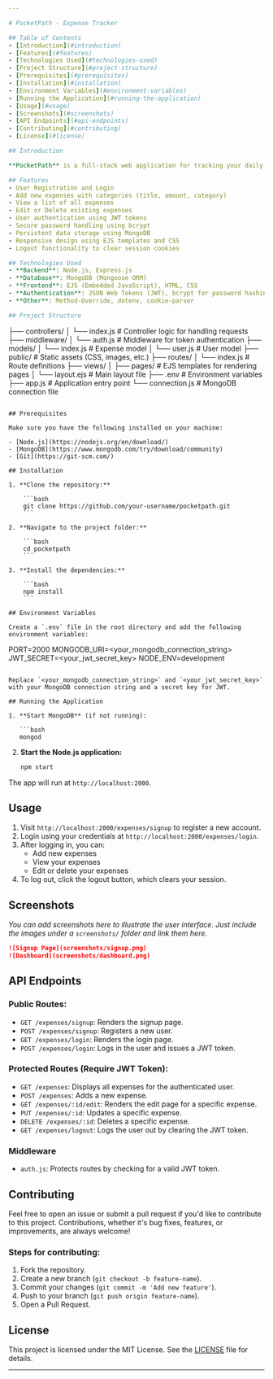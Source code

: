 ```yaml
---

# PocketPath - Expense Tracker

## Table of Contents
- [Introduction](#introduction)
- [Features](#features)
- [Technologies Used](#technologies-used)
- [Project Structure](#project-structure)
- [Prerequisites](#prerequisites)
- [Installation](#installation)
- [Environment Variables](#environment-variables)
- [Running the Application](#running-the-application)
- [Usage](#usage)
- [Screenshots](#screenshots)
- [API Endpoints](#api-endpoints)
- [Contributing](#contributing)
- [License](#license)

## Introduction

**PocketPath** is a full-stack web application for tracking your daily expenses. Users can register, log in, and manage their expenses by adding, editing, and deleting entries. The app provides a seamless experience for handling multiple categories of expenses while ensuring secure user authentication and data persistence.

## Features
- User Registration and Login
- Add new expenses with categories (title, amount, category)
- View a list of all expenses
- Edit or Delete existing expenses
- User authentication using JWT tokens
- Secure password handling using bcrypt
- Persistent data storage using MongoDB
- Responsive design using EJS templates and CSS
- Logout functionality to clear session cookies

## Technologies Used
- **Backend**: Node.js, Express.js
- **Database**: MongoDB (Mongoose ORM)
- **Frontend**: EJS (Embedded JavaScript), HTML, CSS
- **Authentication**: JSON Web Tokens (JWT), bcrypt for password hashing
- **Other**: Method-Override, dotenv, cookie-parser

## Project Structure

```
├── controllers/
│   └── index.js            # Controller logic for handling requests
├── middleware/
│   └── auth.js             # Middleware for token authentication
├── models/
│   └── index.js            # Expense model
│   └── user.js             # User model
├── public/                 # Static assets (CSS, images, etc.)
├── routes/
│   └── index.js            # Route definitions
├── views/
│   ├── pages/              # EJS templates for rendering pages
│   └── layout.ejs          # Main layout file
├── .env                    # Environment variables
├── app.js                  # Application entry point
└── connection.js           # MongoDB connection file
```

## Prerequisites

Make sure you have the following installed on your machine:

- [Node.js](https://nodejs.org/en/download/)
- [MongoDB](https://www.mongodb.com/try/download/community)
- [Git](https://git-scm.com/)

## Installation

1. **Clone the repository:**

    ```bash
    git clone https://github.com/your-username/pocketpath.git
    ```

2. **Navigate to the project folder:**

    ```bash
    cd pocketpath
    ```

3. **Install the dependencies:**

    ```bash
    npm install
    ```

## Environment Variables

Create a `.env` file in the root directory and add the following environment variables:

```
PORT=2000
MONGODB_URI=<your_mongodb_connection_string>
JWT_SECRET=<your_jwt_secret_key>
NODE_ENV=development
```

Replace `<your_mongodb_connection_string>` and `<your_jwt_secret_key>` with your MongoDB connection string and a secret key for JWT.

## Running the Application

1. **Start MongoDB** (if not running):
   
   ```bash
   mongod
   ```

2. **Start the Node.js application:**

    ```bash
    npm start
    ```

The app will run at `http://localhost:2000`.

## Usage

1. Visit `http://localhost:2000/expenses/signup` to register a new account.
2. Login using your credentials at `http://localhost:2000/expenses/login`.
3. After logging in, you can:
   - Add new expenses
   - View your expenses
   - Edit or delete your expenses
4. To log out, click the logout button, which clears your session.

## Screenshots

_You can add screenshots here to illustrate the user interface. Just include the images under a `screenshots/` folder and link them here._

```markdown
![Signup Page](screenshots/signup.png)
![Dashboard](screenshots/dashboard.png)
```

## API Endpoints

### Public Routes:
- `GET /expenses/signup`: Renders the signup page.
- `POST /expenses/signup`: Registers a new user.
- `GET /expenses/login`: Renders the login page.
- `POST /expenses/login`: Logs in the user and issues a JWT token.

### Protected Routes (Require JWT Token):
- `GET /expenses`: Displays all expenses for the authenticated user.
- `POST /expenses`: Adds a new expense.
- `GET /expenses/:id/edit`: Renders the edit page for a specific expense.
- `PUT /expenses/:id`: Updates a specific expense.
- `DELETE /expenses/:id`: Deletes a specific expense.
- `GET /expenses/logout`: Logs the user out by clearing the JWT token.

### Middleware
- `auth.js`: Protects routes by checking for a valid JWT token.

## Contributing

Feel free to open an issue or submit a pull request if you'd like to contribute to this project. Contributions, whether it's bug fixes, features, or improvements, are always welcome!

### Steps for contributing:

1. Fork the repository.
2. Create a new branch (`git checkout -b feature-name`).
3. Commit your changes (`git commit -m 'Add new feature'`).
4. Push to your branch (`git push origin feature-name`).
5. Open a Pull Request.

## License

This project is licensed under the MIT License. See the [LICENSE](LICENSE) file for details.

---
```

